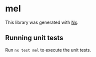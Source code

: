 # mel

This library was generated with [Nx](https://nx.dev).

## Running unit tests

Run `nx test mel` to execute the unit tests.

